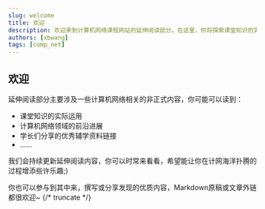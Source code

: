 ```yaml
---
slug: welcome
title: 欢迎
description: 欢迎来到计算机网络课程网站的延伸阅读部分。在这里，你将探索课堂知识的实际应用、了解网络领域的前沿进展，并获取由学长学姐们分享的宝贵学习资料。我们期待你的参与和贡献！
authors: [xbwang]
tags: [comp_net]
---
```


## 欢迎

延伸阅读部分主要涉及一些计算机网络相关的非正式内容，你可能可以读到：

* 课堂知识的实际运用
* 计算机网络领域的前沿进展
* 学长们分享的优秀辅学资料链接
* ……

我们会持续更新延伸阅读内容，你可以时常来看看，希望能让你在计网海洋扑腾的过程增添些许乐趣;)

你也可以参与到其中来，撰写或分享发现的优质内容，Markdown原稿或文章外链都很欢迎~
{/* truncate */}